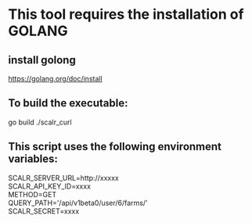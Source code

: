 # This tool requires the installation of GOLANG

## install golong
https://golang.org/doc/install

## To build the executable:
go build ./scalr_curl

## This script uses the following environment variables:
SCALR_SERVER_URL=http://xxxxx  
SCALR_API_KEY_ID=xxxx  
METHOD=GET  
QUERY_PATH='/api/v1beta0/user/6/farms/'  
SCALR_SECRET=xxxx  
